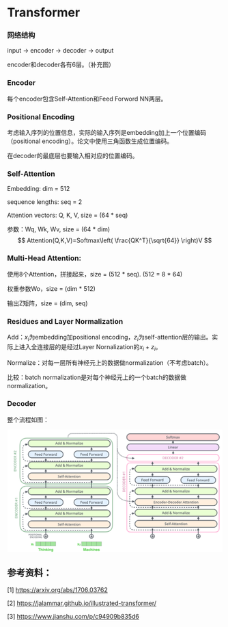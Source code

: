# Transformer

### 网络结构

input -> encoder -> decoder -> output

encoder和decoder各有6层。（补充图）

### Encoder

每个encoder包含Self-Attention和Feed Forword NN两层。



### Positional Encoding

考虑输入序列的位置信息，实际的输入序列是embedding加上一个位置编码（positional encoding）。论文中使用三角函数生成位置编码。

在decoder的最底层也要输入相对应的位置编码。



### Self-Attention

Embedding: dim = 512

sequence lengths: seq = 2

Attention vectors: Q, K, V, size = (64 * seq)

参数：Wq, Wk, Wv, size = (64 * dim)
$$
Attention(Q,K,V)=Softmax\left( \frac{QK^T}{\sqrt{64}} \right)V
$$

### Multi-Head Attention:

使用8个Attention，拼接起来，size = (512 * seq). (512 = 8 * 64)

权重参数Wo，size = (dim * 512)

输出Z矩阵，size = (dim, seq)



### Residues and Layer Normalization

Add：$x_i$为embedding加positional encoding，$z_i$为self-attention层的输出。实际上进入全连接层的是经过Layer Nornalization的$x_i+z_i$。

Normalize：对每一层所有神经元上的数据做normalization（不考虑batch）。

比较：batch normalization是对每个神经元上的一个batch的数据做normalization。

### Decoder



整个流程如图：

![transformer_resideual_layer_norm_3](../image_storage/transformer/transformer_resideual_layer_norm_3.png)



## 参考资料：

[1] https://arxiv.org/abs/1706.03762

[2] https://jalammar.github.io/illustrated-transformer/

[3] https://www.jianshu.com/p/c94909b835d6